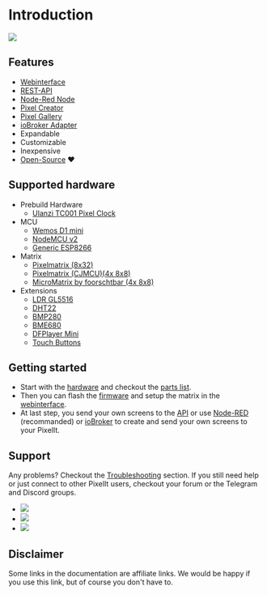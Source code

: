 # Introduction

![](/pixelit_pic.jpeg)

## Features

- [Webinterface](webinterface.html)
- [REST-API](api.html)
- [Node-Red Node](nodered.html#node-red)
- [Pixel Creator](tools.html#pixel-creator)
- [Pixel Gallery](tools.html#pixel-gallery)
- [ioBroker Adapter](iobroker.html)
- Expandable
- Customizable
- Inexpensive
- [Open-Source](https://github.com/pixelit-project) :heart:

## Supported hardware

- Prebuild Hardware
  - [Ulanzi TC001 Pixel Clock](https://www.ulanzi.com/products/ulanzi-pixel-smart-clock-2882?aff=1181)
- MCU
  - [Wemos D1 mini](hardware.html#minimal-setup-basis)
  - [NodeMCU v2](hardware.html#minimal-setup-basis)
  - [Generic ESP8266](hardware.html#minimal-setup-basis)
- Matrix
  - [Pixelmatrix (8x32)](hardware.html#minimal-setup-basis)
  - [Pixelmatrix (CJMCU)(4x 8x8)](hardware.html#minimal-setup-basis)
  - [MicroMatrix by foorschtbar (4x 8x8)](hardware.html#minimal-setup-basis)
- Extensions
  - [LDR GL5516](hardware.html#ldr-gl5516-sensor-upgrade-brightness-lux)
  - [DHT22](hardware.html#dht22-sensor-upgrade-temperature-humidity)
  - [BMP280](hardware.html#bme280-sensor-upgrade-temperature-humidity-pressure)
  - [BME680](hardware.html#bme680-sensor-upgrade-temperature-humidity-pressure-gas)
  - [DFPlayer Mini](hardware.html#dfplayer-mini-upgrade-mp3-player)
  - [Touch Buttons](hardware.html#touch-buttons-upgrade-touch-sensor)

## Getting started

- Start with the [hardware](hardware.html) and checkout the [parts list](hardware.html#parts-list).
- Then you can flash the [firmware](firmware.html) and setup the matrix in the [webinterface](webinterface.html).
- At last step, you send your own screens to the [API](api.html) or use [Node-RED](nodered.html) (recommanded) or [ioBroker](iobroker.html) to create and send your own screens to your PixelIt.

## Support

Any problems? Checkout the [Troubleshooting](troubleshooting.html) section. If you still need help or just connect to other PixelIt users, checkout your forum or the Telegram and Discord groups.

- [![](https://img.shields.io/github/discussions/pixelit-project/PixelIt?&logo=github&label=GitHub%20Discussions&style=for-the-badge)](https://github.com/pixelit-project/PixelIt/discussions)
- [![](https://img.shields.io/endpoint?label=Telegram&style=for-the-badge&url=https%3A%2F%2Frunkit.io%2Fdamiankrawczyk%2Ftelegram-badge%2Fbranches%2Fmaster%3Furl%3Dhttps%3A%2F%2Ft.me%2Fpixelitdisplay)](https://t.me/pixelitdisplay)
- [![](https://img.shields.io/discord/1145731525996970025?logo=discord&label=Discrod&style=for-the-badge)](https://discord.gg/ERBSHWxB2S)

## Disclaimer

Some links in the documentation are affiliate links. We would be happy if you use this link, but of course you don't have to.
